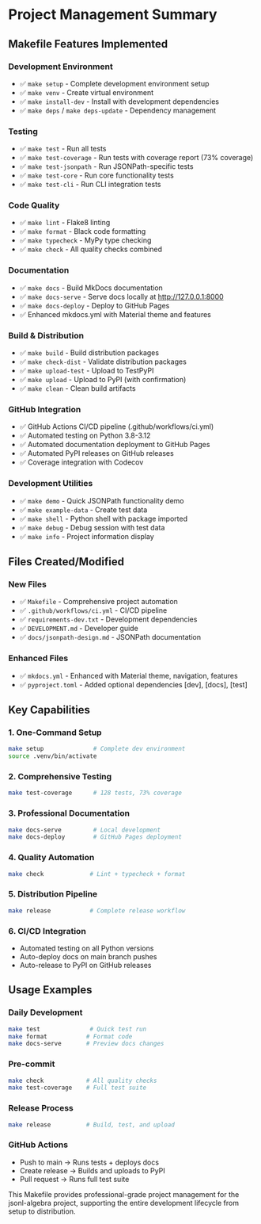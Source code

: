 # Project Management Summary

## Makefile Features Implemented

### Development Environment
- ✅ `make setup` - Complete development environment setup
- ✅ `make venv` - Create virtual environment  
- ✅ `make install-dev` - Install with development dependencies
- ✅ `make deps` / `make deps-update` - Dependency management

### Testing
- ✅ `make test` - Run all tests
- ✅ `make test-coverage` - Run tests with coverage report (73% coverage)
- ✅ `make test-jsonpath` - Run JSONPath-specific tests
- ✅ `make test-core` - Run core functionality tests
- ✅ `make test-cli` - Run CLI integration tests

### Code Quality
- ✅ `make lint` - Flake8 linting
- ✅ `make format` - Black code formatting
- ✅ `make typecheck` - MyPy type checking
- ✅ `make check` - All quality checks combined

### Documentation
- ✅ `make docs` - Build MkDocs documentation
- ✅ `make docs-serve` - Serve docs locally at http://127.0.0.1:8000
- ✅ `make docs-deploy` - Deploy to GitHub Pages
- ✅ Enhanced mkdocs.yml with Material theme and features

### Build & Distribution
- ✅ `make build` - Build distribution packages
- ✅ `make check-dist` - Validate distribution packages
- ✅ `make upload-test` - Upload to TestPyPI
- ✅ `make upload` - Upload to PyPI (with confirmation)
- ✅ `make clean` - Clean build artifacts

### GitHub Integration
- ✅ GitHub Actions CI/CD pipeline (.github/workflows/ci.yml)
- ✅ Automated testing on Python 3.8-3.12
- ✅ Automated documentation deployment to GitHub Pages
- ✅ Automated PyPI releases on GitHub releases
- ✅ Coverage integration with Codecov

### Development Utilities
- ✅ `make demo` - Quick JSONPath functionality demo
- ✅ `make example-data` - Create test data
- ✅ `make shell` - Python shell with package imported
- ✅ `make debug` - Debug session with test data
- ✅ `make info` - Project information display

## Files Created/Modified

### New Files
- ✅ `Makefile` - Comprehensive project automation
- ✅ `.github/workflows/ci.yml` - CI/CD pipeline
- ✅ `requirements-dev.txt` - Development dependencies
- ✅ `DEVELOPMENT.md` - Developer guide
- ✅ `docs/jsonpath-design.md` - JSONPath documentation

### Enhanced Files
- ✅ `mkdocs.yml` - Enhanced with Material theme, navigation, features
- ✅ `pyproject.toml` - Added optional dependencies [dev], [docs], [test]

## Key Capabilities

### 1. One-Command Setup
```bash
make setup              # Complete dev environment
source .venv/bin/activate
```

### 2. Comprehensive Testing
```bash
make test-coverage      # 128 tests, 73% coverage
```

### 3. Professional Documentation
```bash
make docs-serve         # Local development
make docs-deploy        # GitHub Pages deployment
```

### 4. Quality Automation
```bash
make check             # Lint + typecheck + format
```

### 5. Distribution Pipeline
```bash
make release           # Complete release workflow
```

### 6. CI/CD Integration
- Automated testing on all Python versions
- Auto-deploy docs on main branch pushes
- Auto-release to PyPI on GitHub releases

## Usage Examples

### Daily Development
```bash
make test              # Quick test run
make format           # Format code
make docs-serve       # Preview docs changes
```

### Pre-commit
```bash
make check            # All quality checks
make test-coverage    # Full test suite
```

### Release Process
```bash
make release          # Build, test, and upload
```

### GitHub Actions
- Push to main → Runs tests + deploys docs
- Create release → Builds and uploads to PyPI
- Pull request → Runs full test suite

This Makefile provides professional-grade project management for the jsonl-algebra project, supporting the entire development lifecycle from setup to distribution.
